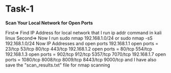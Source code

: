 # Task-1

**Scan Your Local Network for Open Ports**

First=> Find IP Address for local network that I run ip addr command in kali linux
Second=> Now I run sudo nmap 192.168.1.0/24 
or sudo nmap -sS 192.168.1.0/24
Now IP Addresses and open ports 
192.168.1.1 open ports = 23/tcp 53/tcp 80/tcp 443/tcp
192.168.1.2 open ports = 80/tcp 554/tcp 
192.168.1.3 open ports = 902/tcp 912/tcp 5357/tcp 7070/tcp
192.168.1.7 open ports = 1080/tcp 8008/tcp 8009/tcp 8443/tcp 9000/tcp 
and I have also save the "scan_results.txt" file for nmap scanning 
